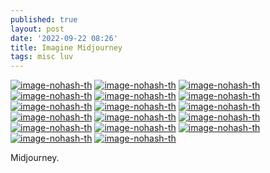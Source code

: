 ```yaml
---
published: true
layout: post
date: '2022-09-22 08:26'
title: Imagine Midjourney
tags: misc luv 
---
```


[![image-nohash-th](https://i.imgur.com/dIj7QkUb.png)](https://i.imgur.com/dIj7QkU.png)
[![image-nohash-th](https://i.imgur.com/5E5UCJKb.png)](https://i.imgur.com/5E5UCJK.png)
[![image-nohash-th](https://i.imgur.com/0lcbPh4b.jpg)](https://i.imgur.com/0lcbPh4.jpg)
[![image-nohash-th](https://i.imgur.com/MSopt1tb.png)](https://i.imgur.com/MSopt1t.png)
[![image-nohash-th](https://i.imgur.com/HHwWTAnb.png)](https://i.imgur.com/HHwWTAn.png)
[![image-nohash-th](https://i.imgur.com/IICfRfbb.png)](https://i.imgur.com/IICfRfb.png)
[![image-nohash-th](https://i.imgur.com/SzgLIMsb.png)](https://i.imgur.com/SzgLIMs.png)
[![image-nohash-th](https://i.imgur.com/dnF68i9b.jpg)](https://i.imgur.com/dnF68i9.jpg)
[![image-nohash-th](https://i.imgur.com/bUX1gQ2b.jpg)](https://i.imgur.com/bUX1gQ2.jpg)
[![image-nohash-th](https://i.imgur.com/O2olf7Sb.png)](https://i.imgur.com/O2olf7S.png)
[![image-nohash-th](https://i.imgur.com/HJB6a90b.jpg)](https://i.imgur.com/HJB6a90.jpg)
[![image-nohash-th](https://i.imgur.com/uvpE6uxb.png)](https://i.imgur.com/uvpE6ux.png)
[![image-nohash-th](https://i.imgur.com/MIshFr5b.png)](https://i.imgur.com/MIshFr5.png)
[![image-nohash-th](https://i.imgur.com/UGxbLZVb.png)](https://i.imgur.com/UGxbLZV.png)
[![image-nohash-th](https://i.imgur.com/Uv9nkWyb.png)](https://i.imgur.com/Uv9nkWy.png)
[![image-nohash-th](https://i.imgur.com/yotCELvb.jpg)](https://i.imgur.com/yotCELv.jpg)
[![image-nohash-th](https://i.imgur.com/qmMucMNb.png)](https://i.imgur.com/qmMucMN.png)


Midjourney.
